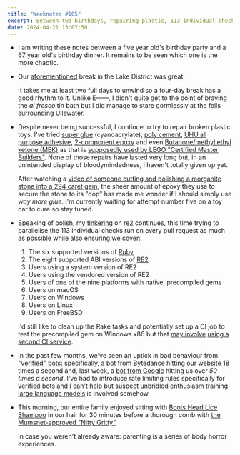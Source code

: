 ```yaml
---
title: "Weeknotes #105"
excerpt: Between two birthdays, repairing plastic, 113 individual checks, and overenthusiastic bots.
date: 2024-04-21 13:07:50
---
```

*   I am writing these notes between a five year old's birthday party and a 67 year old's birthday dinner. It remains to be seen which one is the more chaotic.

*   Our [aforementioned](/2024/04/03/weeknotes-104/) break in the Lake District was great.

    It takes me at least two full days to unwind so a four-day break has a good rhythm to it. Unlike E——, I didn't quite get to the point of braving the _al fresco_ tin bath but I did manage to stare gormlessly at the fells surrounding Ullswater.

*   Despite never being successful, I continue to try to repair broken plastic toys. I've tried [super glue](https://www.loctiteproducts.com/en/products/fix/super-glue.html) (cyanoacrylate), [poly cement](https://uk.humbrol.com/products/poly-cement-medium-tube-ae4021), [UHU all purpose adhesive](https://www.uhu.com/en-en/products/uhu-all-purpose-adhesive-folding-box-35-ml-gb), [2-component epoxy](https://www.go-araldite.com/en/aralditer-ultra-strong-2x15ml) and even [Butanone/methyl ethyl ketone (MEK)](https://en.wikipedia.org/wiki/Butanone) as that is [supposedly used by LEGO "Certified Master Builders"](https://bricks.stackexchange.com/questions/1037/what-glue-should-i-use-for-permanent-lego-construction). None of those repairs have lasted very long but, in an unintended display of bloodymindedness, I haven't totally given up yet.

    After watching a [video of someone cutting and polishing a morganite stone into a 294 caret gem](https://youtu.be/Qe9tnIB2Yro?feature=shared), the sheer amount of epoxy they use to secure the stone to its "dop" has made me wonder if I should simply use *way more glue*. I'm currently waiting for attempt number five on a toy car to cure so stay tuned.

*   Speaking of polish, my [tinkering](/2024/04/03/weeknotes-104/) on [re2](https://github.com/mudge/re2) continues, this time trying to parallelise the 113 individual checks run on every pull request as much as possible while also ensuring we cover:

    1. The six supported versions of [Ruby](https://www.ruby-lang.org/en/)
    2. The eight supported ABI versions of [RE2](https://github.com/google/re2)
    3. Users using a system version of RE2
    4. Users using the vendored version of RE2
    5. Users of one of the nine platforms with native, precompiled gems
    6. Users on macOS
    7. Users on Windows
    8. Users on Linux
    9. Users on FreeBSD

    I'd still like to clean up the Rake tasks and potentially set up a CI job to test the precompiled gem on Windows x86 but that [may involve](https://ruby.social/@flavorjones/112304895826840605) [using a second CI service](https://www.appveyor.com).

*   In the past few months, we've seen an uptick in bad behaviour from ["verified" bots](https://radar.cloudflare.com/traffic/verified-bots): specifically, a bot from Bytedance hitting our website 18 times a second and, last week, a [bot from Google](https://developers.google.com/search/docs/crawling-indexing/overview-google-crawlers#googleother) hitting us over _50 times a second_. I've had to introduce rate limiting rules specifically for verified bots and I can't help but suspect unbridled enthusiasm training [large language models](https://en.wikipedia.org/wiki/Large_language_model) is involved somehow.

*   This morning, our entire family enjoyed sitting with [Boots Head Lice Shampoo](https://www.boots.com/boots-pharmaceuticals-head-lice-solution-10160719) in our hair for 30 minutes before a thorough comb with [the Mumsnet-approved "Nitty Gritty"](https://www.nittygritty.co.uk).

    In case you weren't already aware: parenting is a series of body horror experiences.
